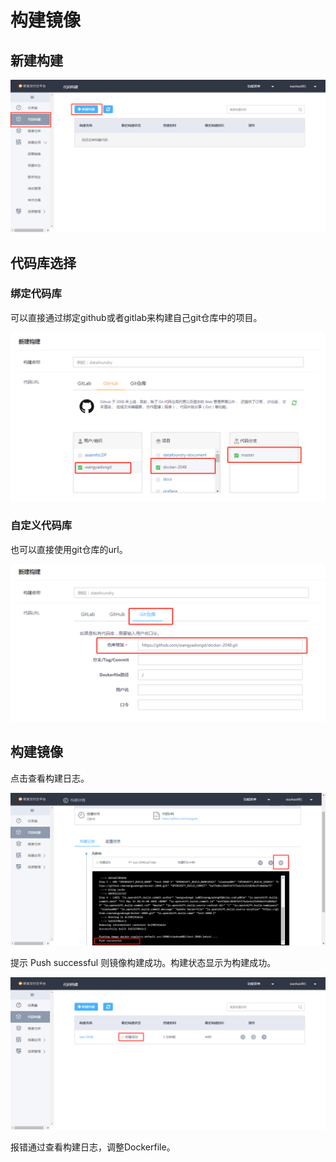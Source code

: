 # 构建镜像

## 新建构建

![](../images/webuse/build-image-1.png)

## 代码库选择

### 绑定代码库
可以直接通过绑定github或者gitlab来构建自己git仓库中的项目。

![](../images/webuse/build-image-2.png)

### 自定义代码库
也可以直接使用git仓库的url。

![](../images/webuse/build-image-3.png)

## 构建镜像
点击查看构建日志。

![](../images/webuse/build-image-4.png)

提示 Push successful 则镜像构建成功。构建状态显示为构建成功。

![](../images/webuse/build-image-5.png)

报错通过查看构建日志，调整Dockerfile。